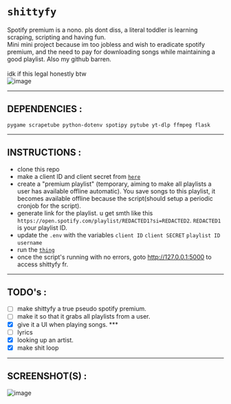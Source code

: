 # `shittyfy`
Spotify premium is a nono. pls dont diss, a literal toddler is learning scraping, scripting and having fun. \
Mini mini project because im too jobless and wish to eradicate spotify premium, and the need to pay for downloading songs while maintaining a good playlist.
Also my github barren.<br><br>
idk if this legal honestly btw<br>
![image](https://github.com/user-attachments/assets/4afda5b1-12a8-442e-a44c-757ffcf17e8a)

***
## DEPENDENCIES : 
```
pygame scrapetube python-dotenv spotipy pytube yt-dlp ffmpeg flask
```
***
## INSTRUCTIONS :
- clone this repo
- make a client ID and client secret from <a href="https://developer.spotify.com/dashboard">`here`</a>
- create a "premium playlist" (temporary, aiming to make all playlists a user has available offline automatic). You save songs to this playlist, it becomes available offline because the script(should setup a periodic cronjob for the script).
- generate link for the playlist. u get smth like this `https://open.spotify.com/playlist/REDACTED1?si=REDACTED2`. `REDACTED1` is your playlist ID.
- update the `.env` with the variables `client ID` `client SECRET` `playlist ID` `username`
- run the <a href="https://github.com/IC3lemon/shittyfy/blob/main/main.py">`thing`</a>
- once the script's running with no errors, goto http://127.0.0.1:5000 to access shittyfy fr.
***
## TODO's :
- [ ] make shittyfy a true pseudo spotify premium. 
- [ ] make it so that it grabs all playlists from a user. 
- [x] give it a UI when playing songs. *** 
- [ ] lyrics 
- [x] looking up an artist.
- [x] make shit loop
***
## SCREENSHOT(S) :
![image](https://github.com/user-attachments/assets/c61935b4-0593-486b-9f6b-f46b74335735)
